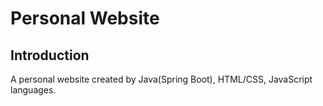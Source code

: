 # Personal Website

## Introduction
A personal website created by Java(Spring Boot), HTML/CSS, JavaScript languages.
